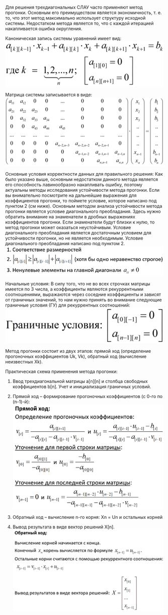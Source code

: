 Для решения трехдиагональных СЛАУ часто применяют метод прогонки. Основным его преимуществом является экономичность, т. е. то, что этот метод максимально использует структуру исходной системы. Недостатком метода является то, что с каждой итерацией накапливается ошибка округления.

Каноническая запись системы уравнений имеет вид:
![Image alt](https://github.com/CRESTONOSEC/Implementation-of-the-sweep-method-in-Python/blob/main/13.png)

Матрица системы записывается в виде:
![Image alt](https://github.com/CRESTONOSEC/Implementation-of-the-sweep-method-in-Python/blob/main/14.png)

Основные условия корректности данных для правильного решения:
Как было указано выше, основным недостатком данного метода является его способность лавинообразно накапливать ошибку, поэтому актуальны методы исследования устойчивости метода прогонки. Если вы внимательно посмотрите на дальнейшие выражения для коэффициентов прогонки, то поймете условие, которое написано под пунктом 2 (см ниже). Основным методом анализа устойчивости метода прогонки является условие диагонального преобладания. Здесь нужно обратить внимание на знаменатели в дробных выражениях коэффициентов прогонки. Если знаменатели будут близки к нулю, то метод прогонки может оказаться неустойчивым. Условие диагонального преобладания является достаточным условием для устойчивости прогонки, но не является необходимым. Условие диагонального преобладания написано под пунктом 2.
![Image alt](https://github.com/CRESTONOSEC/Implementation-of-the-sweep-method-in-Python/blob/main/15.png)

Начальные условия:
В силу того, что не во всех строчках матрицы имеется по 3 числа, а коэффициенты являются рекуррентными соотношениями, выражаются через соседние коэффициенты и зависят от граничных значений, то нам нужно принять во внимание следующие граничные условия (ГУ) для рекуррентных соотношений:
![Image alt](https://github.com/CRESTONOSEC/Implementation-of-the-sweep-method-in-Python/blob/main/16.png)

Метод прогонки состоит из двух этапов: прямой ход (определение прогоночных коэффициентов Uk, Vk), обратный ход (вычисление неизвестных Xk).

Практическая схема применения метода прогонки:
1. Ввод трехдиагональной матрицы a[n][n] и столбца свободных коэффициентов b[n]. Учет и инициализация граничных условий.

2. Прямой ход – формирование прогоночных коэффициентов
(с 0-го по (n-1)-й):
![Image alt](https://github.com/CRESTONOSEC/Implementation-of-the-sweep-method-in-Python/blob/main/17.png)

3. Обратный ход – вычисление n-го корня: Xn = Un и остальных корней
4. Вывод результата в виде вектор решений X[n].
![Image alt](https://github.com/CRESTONOSEC/Implementation-of-the-sweep-method-in-Python/blob/main/18.png)
